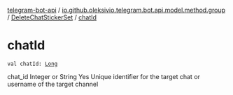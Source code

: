 [telegram-bot-api](../../index.md) / [io.github.oleksivio.telegram.bot.api.model.method.group](../index.md) / [DeleteChatStickerSet](index.md) / [chatId](./chat-id.md)

# chatId

`val chatId: `[`Long`](https://kotlinlang.org/api/latest/jvm/stdlib/kotlin/-long/index.html)

chat_id Integer or String Yes Unique identifier for the target chat or username of the target channel

